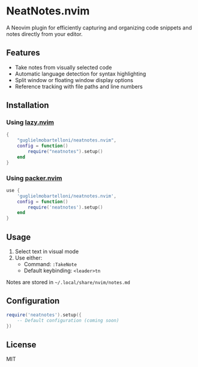 # NeatNotes.nvim

A Neovim plugin for efficiently capturing and organizing code snippets and notes directly from your editor.

## Features

- Take notes from visually selected code
- Automatic language detection for syntax highlighting
- Split window or floating window display options
- Reference tracking with file paths and line numbers

## Installation

### Using [lazy.nvim](https://github.com/folke/lazy.nvim)

```lua
{
    "guglielmobartelloni/neatnotes.nvim",
    config = function()
        require("neatnotes").setup()
    end
}
```

### Using [packer.nvim](https://github.com/wbthomason/packer.nvim)

```lua
use {
    'guglielmobartelloni/neatnotes.nvim',
    config = function()
        require('neatnotes').setup()
    end
}
```

## Usage

1. Select text in visual mode
2. Use either:
   - Command: `:TakeNote`
   - Default keybinding: `<leader>tn`

Notes are stored in `~/.local/share/nvim/notes.md`

## Configuration

```lua
require('neatnotes').setup({
    -- Default configuration (coming soon)
})
```

## License

MIT
